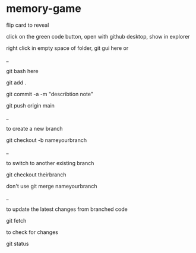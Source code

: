 # memory-game
flip card to reveal

click on the green code button, open with github desktop, show in explorer

right click in empty space of folder, git gui here or 

_

git bash here

git add .

git commit -a -m "describtion note"

git push origin main

_

to create a new branch

git checkout -b nameyourbranch

_

to switch to another existing branch

git checkout theirbranch

don't use git merge nameyourbranch

_

to update the latest changes from branched code

git fetch

to check for changes

git status

